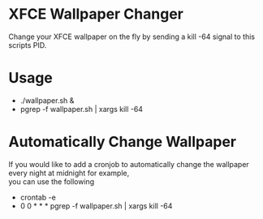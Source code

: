 # XFCE Wallpaper Changer
Change your XFCE wallpaper on the fly by sending a kill -64 signal to this scripts PID.<br>


# Usage
* ./wallpaper.sh &<br>
* pgrep -f wallpaper.sh | xargs kill -64

# Automatically Change Wallpaper
If you would like to add a cronjob to automatically change the wallpaper every night at midnight for example,<br>
you can use the following
* crontab -e
* 0 0 * * * pgrep -f wallpaper.sh | xargs kill -64
